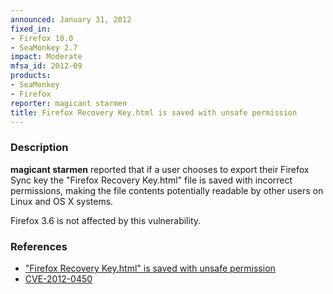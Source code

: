 ```yaml
---
announced: January 31, 2012
fixed_in:
- Firefox 10.0
- SeaMonkey 2.7
impact: Moderate
mfsa_id: 2012-09
products:
- SeaMonkey
- Firefox
reporter: magicant starmen
title: Firefox Recovery Key.html is saved with unsafe permission
---
```


<h3>Description</h3>

<p><strong>magicant starmen</strong> reported that if a user chooses to
export their Firefox Sync key the "Firefox Recovery Key.html" file is
saved with incorrect permissions, making the file contents potentially
readable by other users on Linux and OS X systems.
</p>
<p class="note">Firefox 3.6 is not affected by this vulnerability.
</p>



<h3>References</h3>

<ul>
  <li><a href="https://bugzilla.mozilla.org/show_bug.cgi?id=716868">
      "Firefox Recovery Key.html" is saved with unsafe permission</a></li>
  <li><a href="http://cve.mitre.org/cgi-bin/cvename.cgi?name=CVE-2012-0450" class="ex-ref">CVE-2012-0450</a></li>
</ul>



